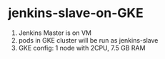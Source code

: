 # jenkins-slave-on-GKE

1. Jenkins Master is on VM
2. pods in GKE cluster will be run as jenkins-slave
3. GKE config: 1 node with 2CPU, 7.5 GB RAM
